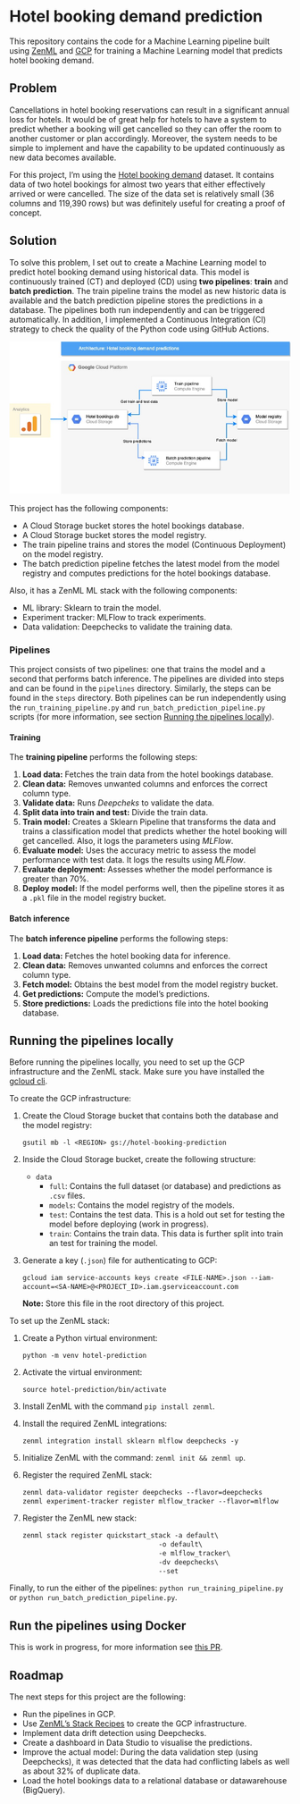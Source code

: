 # Hotel booking demand prediction

This repository contains the code for a Machine Learning pipeline built using [ZenML](https://zenml.io/home) and [GCP](https://cloud.google.com/) for training a Machine Learning model that predicts hotel booking demand.

## Problem

Cancellations in hotel booking reservations can result in a significant annual loss for hotels. It would be of great help for hotels to have a system to predict whether a booking will get cancelled so they can offer the room to another customer or plan accordingly. Moreover, the system needs to be simple to implement and have the capability to be updated continuously as new data becomes available. 

For this project, I’m using the [Hotel booking demand](https://www.kaggle.com/datasets/mojtaba142/hotel-booking) dataset. It contains data of two hotel bookings for almost two years that either effectively arrived or were cancelled. The size of the data set is relatively small (36 columns and 119,390 rows) but was definitely useful for creating a proof of concept.

## Solution

To solve this problem, I set out to create a Machine Learning model to predict hotel booking demand using historical data. This model is continuously trained (CT) and deployed (CD) using **two pipelines**: **train** and **batch prediction**. The train pipeline trains the model as new historic data is available and the batch prediction pipeline stores the predictions in a database. The pipelines both run independently and can be triggered automatically. In addition, I implemented a Continuous Integration (CI) strategy to check the quality of the Python code using GitHub Actions. 

![Solution](assets/Hotel%20bookings%20reservation%20(1).jpg)

This project has the following components:

* A Cloud Storage bucket stores the hotel bookings database.
* A Cloud Storage bucket stores the model registry.
* The train pipeline trains and stores the model (Continuous Deployment) on the model registry.
* The batch prediction pipeline fetches the latest model from the model registry and computes predictions for the hotel bookings database.

Also, it has a ZenML ML stack with the following components:

* ML library: Sklearn to train the model. 
* Experiment tracker: MLFlow to track experiments.
* Data validation: Deepchecks to validate the training data.

### Pipelines

This project consists of two pipelines: one that trains the model and a second that performs batch inference. The pipelines are divided into steps and can be found in the `pipelines` directory. Similarly, the steps can be found in the `steps` directory. Both pipelines can be run independently using the `run_training_pipeline.py` and `run_batch_prediction_pipeline.py` scripts (for more information, see section [Running the pipelines locally](#running-the-pipelines-locally)). 

#### Training 
The **training pipeline** performs the following steps:

1. **Load data:** Fetches the train data from the hotel bookings database.
1. **Clean data:** Removes unwanted columns and enforces the correct column type.
1. **Validate data:** Runs *Deepcheks* to validate the data.
1. **Split data into train and test:** Divide the train data.
1. **Train model:** Creates a Sklearn Pipeline that transforms the data and trains a classification model that predicts whether the hotel booking will get cancelled. Also, it logs the parameters using *MLFlow*.
1. **Evaluate model:** Uses the accuracy metric to assess the model performance with test data. It logs the results using *MLFlow*.
1. **Evaluate deployment:** Assesses whether the model performance is greater than 70%.
1. **Deploy model:** If the model performs well, then the pipeline stores it as a `.pkl` file in the model registry bucket. 

#### Batch inference
The **batch inference pipeline** performs the following steps:

1. **Load data:** Fetches the hotel booking data for inference.
1. **Clean data:** Removes unwanted columns and enforces the correct column type.
1. **Fetch model:** Obtains the best model from the model registry bucket.
1. **Get predictions:** Compute the model’s predictions.
1. **Store predictions:** Loads the predictions file into the hotel booking database.


## Running the pipelines locally

Before running the pipelines locally, you need to set up the GCP infrastructure and the ZenML stack. Make sure you have installed the [gcloud cli](https://cloud.google.com/sdk/docs/install).

To create the GCP infrastructure:

1. Create the Cloud Storage bucket that contains both the database and the model registry:
    
   ```
   gsutil mb -l <REGION> gs://hotel-booking-prediction
   ```

2. Inside the Cloud Storage bucket, create the following structure:

   * `data`
      * `full`: Contains the full dataset (or database) and predictions as `.csv` files.
      * `models`: Contains the model registry of the models.
      * `test`: Contains the test data. This is a hold out set for testing the model before deploying (work in progress).
      * `train`: Contains the train data. This data is further split into train an test for training the model.
  
3. Generate a key (`.json`) file for authenticating to GCP:

     ```
     gcloud iam service-accounts keys create <FILE-NAME>.json --iam-account=<SA-NAME>@<PROJECT_ID>.iam.gserviceaccount.com
     ```

     **Note:** Store this file in the root directory of this project.

To set up the ZenML stack:

1. Create a Python virtual environment:

    ```
    python -m venv hotel-prediction
    ```

1. Activate the virtual environment:

   ```
   source hotel-prediction/bin/activate
   ```

1. Install ZenML with the command `pip install zenml`.
1. Install the required ZenML integrations:

   ```
   zenml integration install sklearn mlflow deepchecks -y
   ```
1. Initialize ZenML with the command: `zenml init && zenml up`.

1. Register the required ZenML stack:

   ```
   zenml data-validator register deepchecks --flavor=deepchecks
   zenml experiment-tracker register mlflow_tracker --flavor=mlflow
   ```

1. Register the ZenML new stack:

    ```
    zenml stack register quickstart_stack -a default\
                                      -o default\
                                      -e mlflow_tracker\
                                      -dv deepchecks\
                                      --set
   ```

Finally, to run the either of the pipelines: `python run_training_pipeline.py` or `python run_batch_prediction_pipeline.py`.


## Run the pipelines using Docker 

This is work in progress, for more information see [this PR](https://github.com/lilianabs/predict-hotel-reserv-cancelation/pull/14).

## Roadmap
The next steps for this project are the following:

* Run the pipelines in GCP.
* Use [ZenML’s Stack Recipes](https://github.com/zenml-io/mlops-stacks#-list-of-recipes) to create the GCP infrastructure.
* Implement data drift detection using Deepchecks.
* Create a dashboard in Data Studio to visualise the predictions.
* Improve the actual model: During the data validation step (using Deepchecks), it was detected that the data had conflicting labels as well as about 32% of duplicate data.
* Load the hotel bookings data to a relational database or datawarehouse (BigQuery).



